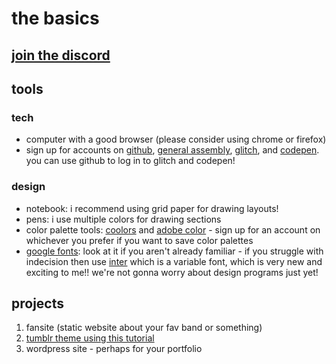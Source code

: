# the basics

## [join the discord](https://discord.gg/JbgRqnf)

## tools 

### tech
- computer with a good browser (please consider using chrome or firefox) 
- sign up for accounts on [github](https://github.com/), [general assembly](https://accounts.generalassemb.ly/users/sign_up), [glitch](https://glitch.com/), and [codepen](https://codepen.io/). you can use github to log in to glitch and codepen! 

### design
- notebook: i recommend using grid paper for drawing layouts! 
- pens: i use multiple colors for drawing sections 
- color palette tools: [coolors](https://coolors.co/) and [adobe color](https://color.adobe.com/create) - sign up for an account on whichever you prefer if you want to save color palettes 
- [google fonts](https://fonts.google.com/): look at it if you aren't already familiar - if you struggle with indecision then use [inter](https://fonts.google.com/specimen/Inter) which is a variable font, which is very new and exciting to me!! 
we're not gonna worry about design programs just yet! 

## projects 
1. fansite (static website about your fav band or something)
2. [tumblr theme using this tutorial](https://dash.generalassemb.ly/projects/tumblr)
3. wordpress site - perhaps for your portfolio 
